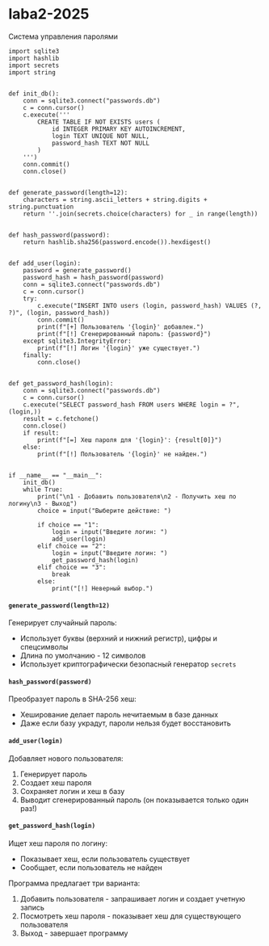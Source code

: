 # laba2-2025
Система управления паролями

```
import sqlite3
import hashlib
import secrets
import string


def init_db():
    conn = sqlite3.connect("passwords.db")
    c = conn.cursor()
    c.execute('''
        CREATE TABLE IF NOT EXISTS users (
            id INTEGER PRIMARY KEY AUTOINCREMENT,
            login TEXT UNIQUE NOT NULL,
            password_hash TEXT NOT NULL
        )
    ''')
    conn.commit()
    conn.close()


def generate_password(length=12):
    characters = string.ascii_letters + string.digits + string.punctuation
    return ''.join(secrets.choice(characters) for _ in range(length))


def hash_password(password):
    return hashlib.sha256(password.encode()).hexdigest()


def add_user(login):
    password = generate_password()
    password_hash = hash_password(password)
    conn = sqlite3.connect("passwords.db")
    c = conn.cursor()
    try:
        c.execute("INSERT INTO users (login, password_hash) VALUES (?, ?)", (login, password_hash))
        conn.commit()
        print(f"[+] Пользователь '{login}' добавлен.")
        print(f"[!] Сгенерированный пароль: {password}")
    except sqlite3.IntegrityError:
        print(f"[!] Логин '{login}' уже существует.")
    finally:
        conn.close()


def get_password_hash(login):
    conn = sqlite3.connect("passwords.db")
    c = conn.cursor()
    c.execute("SELECT password_hash FROM users WHERE login = ?", (login,))
    result = c.fetchone()
    conn.close()
    if result:
        print(f"[=] Хеш пароля для '{login}': {result[0]}")
    else:
        print(f"[!] Пользователь '{login}' не найден.")


if __name__ == "__main__":
    init_db()
    while True:
        print("\n1 - Добавить пользователя\n2 - Получить хеш по логину\n3 - Выход")
        choice = input("Выберите действие: ")

        if choice == "1":
            login = input("Введите логин: ")
            add_user(login)
        elif choice == "2":
            login = input("Введите логин: ")
            get_password_hash(login)
        elif choice == "3":
            break
        else:
            print("[!] Неверный выбор.")
```
#### `generate_password(length=12)`
Генерирует случайный пароль:
- Использует буквы (верхний и нижний регистр), цифры и спецсимволы
- Длина по умолчанию - 12 символов
- Использует криптографически безопасный генератор `secrets`

#### `hash_password(password)`
Преобразует пароль в SHA-256 хеш:
- Хеширование делает пароль нечитаемым в базе данных
- Даже если базу украдут, пароли нельзя будет восстановить

#### `add_user(login)`
Добавляет нового пользователя:
1. Генерирует пароль
2. Создает хеш пароля
3. Сохраняет логин и хеш в базу
4. Выводит сгенерированный пароль (он показывается только один раз!)

#### `get_password_hash(login)`
Ищет хеш пароля по логину:
- Показывает хеш, если пользователь существует
- Сообщает, если пользователь не найден

Программа предлагает три варианта:
1. Добавить пользователя - запрашивает логин и создает учетную запись
2. Посмотреть хеш пароля - показывает хеш для существующего пользователя
3. Выход - завершает программу
